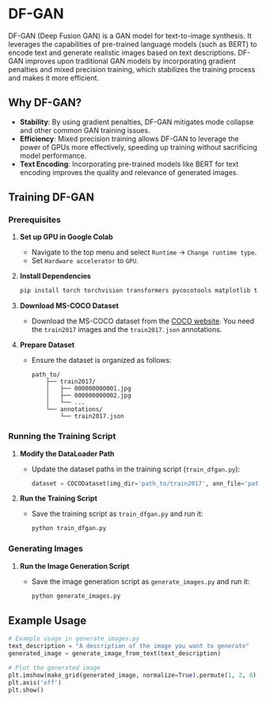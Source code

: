 # DF-GAN

DF-GAN (Deep Fusion GAN) is a GAN model for text-to-image synthesis. It leverages the capabilities of pre-trained language models (such as BERT) to encode text and generate realistic images based on text descriptions. DF-GAN improves upon traditional GAN models by incorporating gradient penalties and mixed precision training, which stabilizes the training process and makes it more efficient.

## Why DF-GAN?

- **Stability**: By using gradient penalties, DF-GAN mitigates mode collapse and other common GAN training issues.
- **Efficiency**: Mixed precision training allows DF-GAN to leverage the power of GPUs more effectively, speeding up training without sacrificing model performance.
- **Text Encoding**: Incorporating pre-trained models like BERT for text encoding improves the quality and relevance of generated images.

## Training DF-GAN

### Prerequisites

1. **Set up GPU in Google Colab**
    - Navigate to the top menu and select `Runtime` -> `Change runtime type`.
    - Set `Hardware accelerator` to `GPU`.

2. **Install Dependencies**

    ```bash
    pip install torch torchvision transformers pycocotools matplotlib tqdm
    ```

3. **Download MS-COCO Dataset**
    - Download the MS-COCO dataset from the [COCO website](https://cocodataset.org/#download). You need the `train2017` images and the `train2017.json` annotations.

4. **Prepare Dataset**
    - Ensure the dataset is organized as follows:

      ```
      path_to/
          ├── train2017/
          │   ├── 000000000001.jpg
          │   ├── 000000000002.jpg
          │   └── ...
          └── annotations/
              └── train2017.json
      ```

### Running the Training Script

1. **Modify the DataLoader Path**
    - Update the dataset paths in the training script (`train_dfgan.py`):

      ```python
      dataset = COCODataset(img_dir='path_to/train2017', ann_file='path_to/annotations/train2017.json', transform=transform)
      ```

2. **Run the Training Script**
    - Save the training script as `train_dfgan.py` and run it:

      ```bash
      python train_dfgan.py
      ```

### Generating Images

1. **Run the Image Generation Script**
    - Save the image generation script as `generate_images.py` and run it:

      ```bash
      python generate_images.py
      ```

## Example Usage

```python
# Example usage in generate_images.py
text_description = "A description of the image you want to generate"
generated_image = generate_image_from_text(text_description)

# Plot the generated image
plt.imshow(make_grid(generated_image, normalize=True).permute(1, 2, 0).detach().cpu().numpy())
plt.axis('off')
plt.show()
